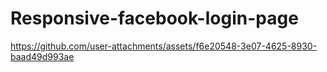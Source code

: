 # Responsive-facebook-login-page


https://github.com/user-attachments/assets/f6e20548-3e07-4625-8930-baad49d993ae
